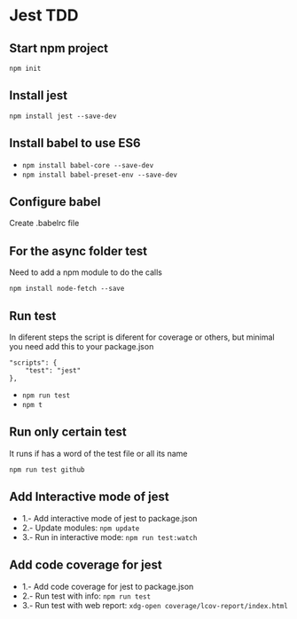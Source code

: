 # Jest TDD

## Start npm project

`npm init`

## Install jest

`npm install jest --save-dev`

## Install babel to use ES6

* `npm install babel-core --save-dev`
* `npm install babel-preset-env --save-dev`

## Configure babel

Create .babelrc file

## For the async folder test

Need to add a npm module to do the calls

`npm install node-fetch --save`

## Run test

In diferent steps the script is diferent for coverage or others, but minimal you need add this to your package.json

```
"scripts": {
    "test": "jest"
},
```

* `npm run test`
* `npm t`

## Run only certain test

It runs if has a word of the test file or all its name

`npm run test github`

## Add Interactive mode of jest

* 1.- Add interactive mode of jest to package.json
* 2.- Update modules: `npm update`
* 3.- Run in interactive mode: `npm run test:watch`

## Add code coverage for jest

* 1.- Add code coverage for jest to package.json
* 2.- Run test with info: `npm run test`
* 3.- Run test with web report: `xdg-open coverage/lcov-report/index.html`
